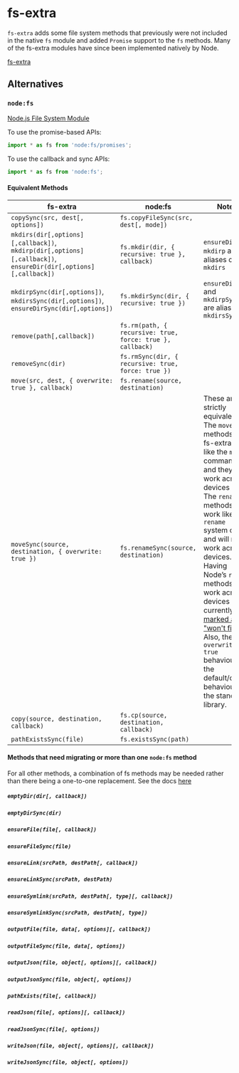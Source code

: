 # fs-extra

`fs-extra` adds some file system methods that previously were not included in the native `fs` module and added `Promise` support to the `fs` methods.
Many of the fs-extra modules have since been implemented natively by Node.

[fs-extra](https://github.com/jprichardson/node-fs-extra)

## Alternatives

### `node:fs`

[Node.js File System Module](https://nodejs.org/docs/latest/api/fs.html)

To use the promise-based APIs:

```js
import * as fs from 'node:fs/promises';
```

To use the callback and sync APIs:

```js
import * as fs from 'node:fs';
```

#### Equivalent Methods

| fs-extra                                                                                                      | node:fs                                                   | Notes                                                                                                                                                                                                                                                                                                                                                                                                                                                                        |
| ------------------------------------------------------------------------------------------------------------- | --------------------------------------------------------- | ---------------------------------------------------------------------------------------------------------------------------------------------------------------------------------------------------------------------------------------------------------------------------------------------------------------------------------------------------------------------------------------------------------------------------------------------------------------------------- |
| `copySync(src, dest[, options])`                                                                              | `fs.copyFileSync(src, dest[, mode])`                      |                                                                                                                                                                                                                                                                                                                                                                                                                                                                              |
| `mkdirs(dir[,options][,callback])`, `mkdirp(dir[,options][,callback])`, `ensureDir(dir[,options][,callback])` | `fs.mkdir(dir, { recursive: true }, callback)`            | `ensureDir` and `mkdirp` are aliases of `mkdirs`                                                                                                                                                                                                                                                                                                                                                                                                                             |
| `mkdirpSync(dir[,options])`, `mkdirsSync(dir[,options])`, `ensureDirSync(dir[,options])`                      | `fs.mkdirSync(dir, { recursive: true })`                  | `ensureDirSync` and `mkdirpSync` are aliases of `mkdirsSync`                                                                                                                                                                                                                                                                                                                                                                                                                 |
| `remove(path[,callback])`                                                                                     | `fs.rm(path, { recursive: true, force: true }, callback)` |                                                                                                                                                                                                                                                                                                                                                                                                                                                                              |
| `removeSync(dir)`                                                                                             | `fs.rmSync(dir, { recursive: true, force: true })`        |                                                                                                                                                                                                                                                                                                                                                                                                                                                                              |
| `move(src, dest, { overwrite: true }, callback)`                                                              | `fs.rename(source, destination)`                          |                                                                                                                                                                                                                                                                                                                                                                                                                                                                              |
| `moveSync(source, destination, { overwrite: true })`                                                          | `fs.renameSync(source, destination)`                      | These are not strictly equivalent. The `move` methods in fs-extra act like the `mv` command and they will work across devices also. The `rename` methods in fs work like the `rename` system call and will **not** work across devices. Having Node’s `rename` methods work across devices is currently [marked as a "won't fix."](https://github.com/nodejs/node/issues/19077) Also, the `overwrite: true` behaviour is the default/only behaviour in the standard library. |
| `copy(source, destination, callback)`                                                                         | `fs.cp(source, destination, callback)`                    |                                                                                                                                                                                                                                                                                                                                                                                                                                                                              |
| `pathExistsSync(file)`                                                                                        | `fs.existsSync(path)`                                     |                                                                                                                                                                                                                                                                                                                                                                                                                                                                              |

#### Methods that need migrating or more than one `node:fs` method

For all other methods, a combination of fs methods may be needed rather than there being a one-to-one replacement. See the docs [here](https://nodejs.org/docs/latest/api/fs.html)

##### `emptyDir(dir[, callback])`

##### `emptyDirSync(dir)`

##### `ensureFile(file[, callback])`

##### `ensureFileSync(file)`

##### `ensureLink(srcPath, destPath[, callback])`

##### `ensureLinkSync(srcPath, destPath)`

##### `ensureSymlink(srcPath, destPath[, type][, callback])`

##### `ensureSymlinkSync(srcPath, destPath[, type])`

##### `outputFile(file, data[, options][, callback])`

##### `outputFileSync(file, data[, options])`

##### `outputJson(file, object[, options][, callback])`

##### `outputJsonSync(file, object[, options])`

##### `pathExists(file[, callback])`

##### `readJson(file[, options][, callback])`

##### `readJsonSync(file[, options])`

##### `writeJson(file, object[, options][, callback])`

##### `writeJsonSync(file, object[, options])`
